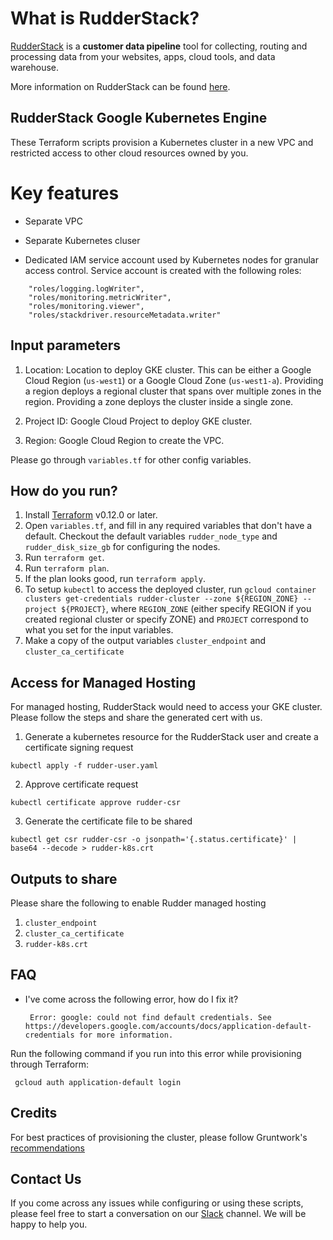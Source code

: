 # What is RudderStack?

[RudderStack](https://rudderstack.com/) is a **customer data pipeline** tool for collecting, routing and processing data from your websites, apps, cloud tools, and data warehouse.

More information on RudderStack can be found [here](https://github.com/rudderlabs/rudder-server).

## RudderStack Google Kubernetes Engine

These Terraform scripts provision a Kubernetes cluster in a new VPC and restricted access to other cloud resources owned by you.

# Key features

* Separate VPC

* Separate Kubernetes cluser

* Dedicated IAM service account used by Kubernetes nodes for granular access control. Service account is created with the following roles:

```
    "roles/logging.logWriter",
    "roles/monitoring.metricWriter",
    "roles/monitoring.viewer",
    "roles/stackdriver.resourceMetadata.writer"
```

## Input parameters

1. Location: Location to deploy GKE cluster. This can be either a Google Cloud Region (`us-west1`) or a Google Cloud Zone (`us-west1-a`). Providing a region deploys a regional cluster that spans over multiple zones in the region. Providing a zone deploys the cluster inside a single zone. 

2. Project ID: Google Cloud Project to deploy GKE cluster.

3. Region: Google Cloud Region to create the VPC.

Please go through `variables.tf` for other config variables.

## How do you run?

1. Install [Terraform](https://learn.hashicorp.com/terraform/getting-started/install.html) v0.12.0 or later.
1. Open `variables.tf`, and fill in any required variables that don't have a default. Checkout the default variables `rudder_node_type` and `rudder_disk_size_gb` for configuring the nodes.
1. Run `terraform get`.
1. Run `terraform plan`.
1. If the plan looks good, run `terraform apply`.
1. To setup `kubectl` to access the deployed cluster, run `gcloud container clusters get-credentials rudder-cluster --zone ${REGION_ZONE} --project ${PROJECT}`, where `REGION_ZONE` (either specify REGION if you created regional cluster or specify ZONE) and `PROJECT` correspond to what you set for the 
input variables.
1. Make a copy of the output variables `cluster_endpoint` and `cluster_ca_certificate`

## Access for Managed Hosting

For managed hosting, RudderStack would need to access your GKE cluster. Please follow the steps and share the generated cert with us.

1. Generate a kubernetes resource for the RudderStack user and create a certificate signing request
```shell
kubectl apply -f rudder-user.yaml
```
2. Approve certificate request
```
kubectl certificate approve rudder-csr
```
3. Generate the certificate file to be shared
```
kubectl get csr rudder-csr -o jsonpath='{.status.certificate}' | base64 --decode > rudder-k8s.crt
```

## Outputs to share

Please share the following to enable Rudder managed hosting
1. `cluster_endpoint`
1. `cluster_ca_certificate`
1. `rudder-k8s.crt`

## FAQ

- I've come across the following error, how do I fix it?

   ```
    Error: google: could not find default credentials. See https://developers.google.com/accounts/docs/application-default-credentials for more information.
   ```
  
 Run the following command if you run into this error while provisioning through Terraform:
 
  ```
   gcloud auth application-default login
  ```

## Credits

For best practices of provisioning the cluster, please follow Gruntwork's [recommendations](https://github.com/gruntwork-io/terraform-google-gke)

## Contact Us

If you come across any issues while configuring or using these scripts, please feel free to start a conversation on our [Slack](https://resources.rudderstack.com/join-rudderstack-slack) channel. We will be happy to help you.
